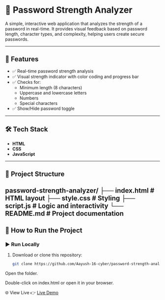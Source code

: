 # 🔐 Password Strength Analyzer

A simple, interactive web application that analyzes the strength of a password in real-time. It provides visual feedback based on password length, character types, and complexity, helping users create secure passwords.

---

## 📌 Features

- ✅ Real-time password strength analysis
- ✅ Visual strength indicator with color coding and progress bar
- ✅ Checks for:
  - Minimum length (8 characters)
  - Uppercase and lowercase letters
  - Numbers
  - Special characters
- ✅ Show/Hide password toggle

---

## 🛠️ Tech Stack

- **HTML**
- **CSS**
- **JavaScript**

---

## 📁 Project Structure

password-strength-analyzer/
├── index.html # HTML layout
├── style.css # Styling
├── script.js # Logic and interactivity
└── README.md # Project documentation
---

## 🚀 How to Run the Project

### ▶️ Run Locally
1. Download or clone this repository:
   ```bash
   git clone https://github.com/Aayush-16-cyber/password-strength-analyzer.git
Open the folder.

Double-click on index.html or open it in your browser.

🌐 View Live
👉 [Live Demo](https://aayush-16-cyber.github.io/password-strength-analyzer/)
